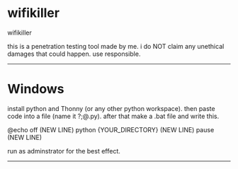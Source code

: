 # wifikiller
wifikiller

this is a penetration testing tool made by me. i do NOT claim any unethical damages that could happen. 
use responsible.


____________________________________________________________________________________________________________________
# Windows
install python and Thonny (or any other python workspace).
then paste code into a file (name it ?;@.py).
after that make a .bat file and write this.

@echo off (NEW LINE)
python {YOUR_DIRECTORY} (NEW LINE)
pause (NEW LINE)

run as adminstrator for the best effect.
_____________________________________________________________________________________________________________________
